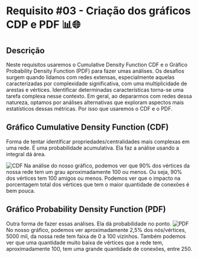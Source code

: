 # Requisito #03 - Criação dos gráficos CDP e PDF 📊🌐

## Descrição
Neste requisitos usaremos o Cumulative Density Function CDF e o Gráfico Probability Density Function (PDF) para fazer umas análises. Os desafios surgem quando lidamos com redes extensas, especialmente aquelas caracterizadas por complexidade significativa, com uma multiplicidade de arestas e vértices. Identificar determinadas características torna-se uma tarefa complexa nesse contexto. Em geral, ao depararmos com redes dessa natureza, optamos por análises alternativas que exploram aspectos mais estatísticos dessas métricas. Por isso que usaremos o CDF e o PDF.

## Gráfico Cumulative Density Function (CDF)
Forma de tentar identificar propriedades/centralidades mais complexas em uma rede. É uma probabilidade acumulativa. Ela faz a análise usando a integral dá área.

![CDF](https://github.com/yantvrs/Data_structure_2/blob/main/U2T3/Requisito_3/images/requisito3_CDF.png)
Na análise do nosso gráfico, podemos ver que  90% dos vértices da nossa rede tem um grau aproximadamente 100 ou menos. Ou seja, 90% dos vértices tem 100 amigos ou menos. 
Podemos ver que o impacto na porcentagem total dos vértices que tem o maior quantidade de conexões é bem pouca.

## Gráfico Probability Density Function (PDF)
Outra forma de fazer essas análises. Ela dá probabilidade no ponto.
![PDF](https://github.com/yantvrs/Data_structure_2/blob/main/U2T3/Requisito_3/images/requisito3_PDF.png)
No nosso gráfico, podemos ver aproximadamente 2,5% dos nós/vértices, 5000 mil, da nossa rede tem faixa de 0 a 100 vizinhos.
Também podemos ver que uma quantidade muito baixa de vértices que a rede tem, aproximadamente 100, tem uma grande quantidade de conexões, entre 250.

